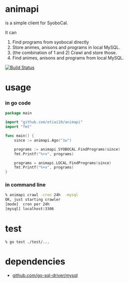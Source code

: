 # animapi
is a simple client for SyoboCal.

It can

1. Find programs from syobocal directly 
2. Store animes, anisons and programs in local MySQL.
3. (the combination of 1 and 2) Crawl and store those.
4. Find animes, anisons and programs from local MySQL.

[![Build Status](https://travis-ci.org/otiai10/animapi.svg?branch=ws/v3)](https://travis-ci.org/otiai10/animapi)

# usage
### in go code
```go
package main

import "github.com/otiai10/animapi"
import "fmt"

func main() {
    since := animapi.Ago("1w")    

    programs := animapi.SYOBOCAL.FindPrograms(since)
    fmt.Printf("%+v", programs)

    programs = animapi.LOCAL.FindPrograms(since)
    fmt.Printf("%+v", programs)
}
```
### in command line
```sh
% animapi crawl -cron 24h  -mysql
OK, just starting crawler
[mode]  cron per 24h
[mysql] localhost:3306
```

# test
```
% go test ./test/...
```

# dependencies
- [github.com/go-sql-driver/mysql](https://github.com/go-sql-driver/mysql)


